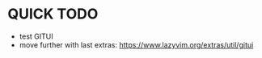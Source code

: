 # QUICK TODO

- test GITUI
- move further with last extras: https://www.lazyvim.org/extras/util/gitui

